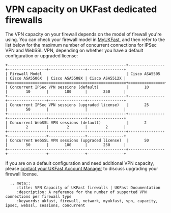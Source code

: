 # VPN capacity on UKFast dedicated firewalls

The VPN capacity on your firewall depends on the model of firewall you're using. You can check your firewall model in [MyUKFast](https://my.ukfast.co.uk/server/dedicated-firewall.php), and then refer to the list below for the maximum number of concurrent connections for IPSec VPN and WebSSL VPN, depending on whether you have a default configuration or upgraded license:

```eval_rst
+----------------------------------------------------+----------------+-----------------+----------------+----------------+
| Firewall Model                                     | Cisco ASA5505  | Cisco ASA5506X  | Cisco ASA5508X | Cisco ASA5512X |
+====================================================+================+=================+================+================+
| Concurrent IPSec VPN sessions (default)            |       10       |        10       |       100      |       250      |
+----------------------------------------------------+----------------+-----------------+----------------+----------------+
| Concurrent IPSec VPN sessions (upgraded license)   |       25       |        50       |                |                |
+----------------------------------------------------+----------------+-----------------+----------------+----------------+
| Concurrent WebSSL VPN sessions (default)           |       2        |        2        |        2       |        2       |
+----------------------------------------------------+----------------+-----------------+----------------+----------------+
| Concurrent WebSSL VPN sessions (upgraded license)  |       50       |        50       |       100      |       250      |
+----------------------------------------------------+----------------+-----------------+----------------+----------------+
```
If you are on a default configuration and need additional VPN capacity, please [contact your UKFast Account Manager](https://my.ukfast.co.uk/account/your-account-manager.php) to discuss upgrading your firewall license.


```eval_rst
  .. meta::
     :title: VPN Capacity of UKFast firewalls | UKFast Documentation
     :description: A reference for the number of supported VPN connections per firewall type
     :keywords: ukfast, firewall, network, myukfast, vpn, capacity, ipsec, webssl, sessions, concurrent
```
